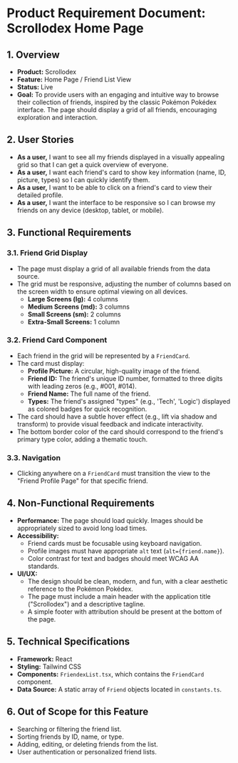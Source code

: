 
# Product Requirement Document: Scrollodex Home Page

## 1. Overview

- **Product:** Scrollodex
- **Feature:** Home Page / Friend List View
- **Status:** Live
- **Goal:** To provide users with an engaging and intuitive way to browse their collection of friends, inspired by the classic Pokémon Pokédex interface. The page should display a grid of all friends, encouraging exploration and interaction.

## 2. User Stories

- **As a user,** I want to see all my friends displayed in a visually appealing grid so that I can get a quick overview of everyone.
- **As a user,** I want each friend's card to show key information (name, ID, picture, types) so I can quickly identify them.
- **As a user,** I want to be able to click on a friend's card to view their detailed profile.
- **As a user,** I want the interface to be responsive so I can browse my friends on any device (desktop, tablet, or mobile).

## 3. Functional Requirements

### 3.1. Friend Grid Display
- The page must display a grid of all available friends from the data source.
- The grid must be responsive, adjusting the number of columns based on the screen width to ensure optimal viewing on all devices.
  - **Large Screens (lg):** 4 columns
  - **Medium Screens (md):** 3 columns
  - **Small Screens (sm):** 2 columns
  - **Extra-Small Screens:** 1 column

### 3.2. Friend Card Component
- Each friend in the grid will be represented by a `FriendCard`.
- The card must display:
  - **Profile Picture:** A circular, high-quality image of the friend.
  - **Friend ID:** The friend's unique ID number, formatted to three digits with leading zeros (e.g., #001, #014).
  - **Friend Name:** The full name of the friend.
  - **Types:** The friend's assigned "types" (e.g., 'Tech', 'Logic') displayed as colored badges for quick recognition.
- The card should have a subtle hover effect (e.g., lift via shadow and transform) to provide visual feedback and indicate interactivity.
- The bottom border color of the card should correspond to the friend's primary type color, adding a thematic touch.

### 3.3. Navigation
- Clicking anywhere on a `FriendCard` must transition the view to the "Friend Profile Page" for that specific friend.

## 4. Non-Functional Requirements

- **Performance:** The page should load quickly. Images should be appropriately sized to avoid long load times.
- **Accessibility:**
  - Friend cards must be focusable using keyboard navigation.
  - Profile images must have appropriate `alt` text (`alt={friend.name}`).
  - Color contrast for text and badges should meet WCAG AA standards.
- **UI/UX:**
  - The design should be clean, modern, and fun, with a clear aesthetic reference to the Pokémon Pokédex.
  - The page must include a main header with the application title ("Scrollodex") and a descriptive tagline.
  - A simple footer with attribution should be present at the bottom of the page.

## 5. Technical Specifications

- **Framework:** React
- **Styling:** Tailwind CSS
- **Components:** `FriendexList.tsx`, which contains the `FriendCard` component.
- **Data Source:** A static array of `Friend` objects located in `constants.ts`.

## 6. Out of Scope for this Feature

- Searching or filtering the friend list.
- Sorting friends by ID, name, or type.
- Adding, editing, or deleting friends from the list.
- User authentication or personalized friend lists.
